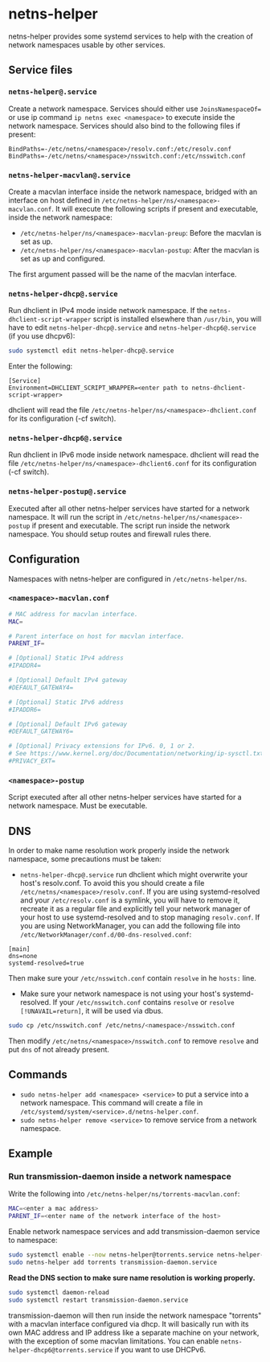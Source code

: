 netns-helper
==============================

netns-helper provides some systemd services to help with the creation of network namespaces usable by other services.

## Service files

### `netns-helper@.service`

Create a network namespace. Services should either use `JoinsNamespaceOf=` or use ip command `ip netns exec <namespace>` to execute inside the network namespace. Services should also bind to the following files if present:

```
BindPaths=-/etc/netns/<namespace>/resolv.conf:/etc/resolv.conf
BindPaths=-/etc/netns/<namespace>/nsswitch.conf:/etc/nsswitch.conf
```

### `netns-helper-macvlan@.service`

Create a macvlan interface inside the network namespace, bridged with an interface on host defined in `/etc/netns-helper/ns/<namespace>-macvlan.conf`. It will execute the following scripts if present and executable, inside the network namespace:

* `/etc/netns-helper/ns/<namespace>-macvlan-preup`: Before the macvlan is set as up.
* `/etc/netns-helper/ns/<namespace>-macvlan-postup`: After the macvlan is set as up and configured.

The first argument passed will be the name of the macvlan interface.

### `netns-helper-dhcp@.service`

Run dhclient in IPv4 mode inside network namespace. If the `netns-dhclient-script-wrapper` script is installed elsewhere than `/usr/bin`, you will have to edit `netns-helper-dhcp@.service` and `netns-helper-dhcp6@.service` (if you use dhcpv6):

```sh
sudo systemctl edit netns-helper-dhcp@.service
```

Enter the following:
```
[Service]
Environment=DHCLIENT_SCRIPT_WRAPPER=<enter path to netns-dhclient-script-wrapper>
```

dhclient will read the file `/etc/netns-helper/ns/<namespace>-dhclient.conf` for its configuration (-cf switch).

### `netns-helper-dhcp6@.service`

Run dhclient in IPv6 mode inside network namespace. dhclient will read the file `/etc/netns-helper/ns/<namespace>-dhclient6.conf` for its configuration (-cf switch).

### `netns-helper-postup@.service`

Executed after all other netns-helper services have started for a network namespace. It will run the script in `/etc/netns-helper/ns/<namespace>-postup` if present and executable. The script run inside the network namespace. You should setup routes and firewall rules there.

## Configuration

Namespaces with netns-helper are configured in `/etc/netns-helper/ns`.

### `<namespace>-macvlan.conf`

```sh
# MAC address for macvlan interface.
MAC=

# Parent interface on host for macvlan interface.
PARENT_IF=

# [Optional] Static IPv4 address
#IPADDR4=

# [Optional] Default IPv4 gateway
#DEFAULT_GATEWAY4=

# [Optional] Static IPv6 address
#IPADDR6=

# [Optional] Default IPv6 gateway
#DEFAULT_GATEWAY6=

# [Optional] Privacy extensions for IPv6. 0, 1 or 2.
# See https://www.kernel.org/doc/Documentation/networking/ip-sysctl.txt `use_tempaddr`.
#PRIVACY_EXT=
```

### `<namespace>-postup`

Script executed after all other netns-helper services have started for a network namespace. Must be executable.

## DNS

In order to make name resolution work properly inside the network namespace, some precautions must be taken:

* `netns-helper-dhcp@.service` run dhclient which might overwrite your host's resolv.conf. To avoid this you should create a file `/etc/netns/<namespace>/resolv.conf`. If you are using systemd-resolved and your `/etc/resolv.conf` is a symlink, you will have to remove it, recreate it as a regular file and explicitly tell your network manager of your host to use systemd-resolved and to stop managing `resolv.conf`. If you are using NetworkManager, you can add the following file into `/etc/NetworkManager/conf.d/00-dns-resolved.conf`:

```
[main]
dns=none
systemd-resolved=true
```

Then make sure your `/etc/nsswitch.conf` contain `resolve` in he `hosts:` line.

* Make sure your network namespace is not using your host's systemd-resolved. If your `/etc/nsswitch.conf` contains `resolve` or `resolve [!UNAVAIL=return]`, it will be used via dbus.

```sh
sudo cp /etc/nsswitch.conf /etc/netns/<namespace>/nsswitch.conf
```

Then modify `/etc/netns/<namespace>/nsswitch.conf` to remove `resolve` and put `dns` of not already present.

## Commands

* `sudo netns-helper add <namespace> <service>` to put a service into a network namespace. This command will create a file in `/etc/systemd/system/<service>.d/netns-helper.conf`.
* `sudo netns-helper remove <service>` to remove service from a network namespace.

## Example

### Run transmission-daemon inside a network namespace

Write the following into `/etc/netns-helper/ns/torrents-macvlan.conf`:

```sh
MAC=<enter a mac address>
PARENT_IF=<enter name of the network interface of the host>
```

Enable network namespace services and add transmission-daemon service to namespace:

```sh
sudo systemctl enable --now netns-helper@torrents.service netns-helper-macvlan@torrents.service netns-helper-dhcp@torrents.service
sudo netns-helper add torrents transmission-daemon.service
```

**Read the DNS section to make sure name resolution is working properly.**

```sh
sudo systemctl daemon-reload
sudo systemctl restart transmission-daemon.service
```

transmission-daemon will then run inside the network namespace "torrents" with a macvlan interface configured via dhcp. It will basically run with its own MAC address and IP address like a separate machine on your network, with the exception of some macvlan limitations. You can enable `netns-helper-dhcp6@torrents.service` if you want to use DHCPv6.
